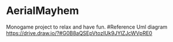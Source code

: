 # AerialMayhem
Monogame project to relax and have fun.
#Reference Uml diagram
https://drive.draw.io/?#G0B8aQSEpVtozIUk9JYlZJcWVpRE0 


